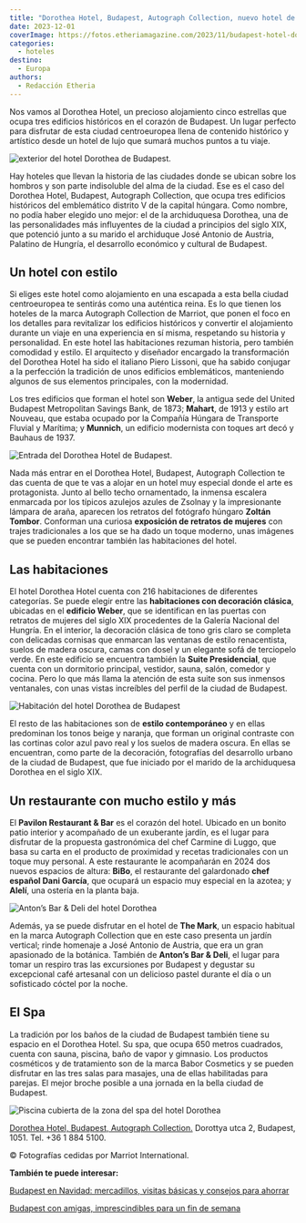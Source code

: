 ```yaml
---
title: "Dorothea Hotel, Budapest, Autograph Collection, nuevo hotel de lujo en la capital húngara"
date: 2023-12-01
coverImage: https://fotos.etheriamagazine.com/2023/11/budapest-hotel-dorothea-hall.jpg
categories: 
  - hoteles
destino: 
  - Europa
authors: 
  - Redacción Etheria
---
```


Nos vamos al Dorothea Hotel, un precioso alojamiento cinco estrellas que ocupa tres 
edificios históricos en el corazón de Budapest. Un lugar perfecto para disfrutar de esta 
ciudad centroeuropea llena de contenido histórico y artístico desde un hotel de lujo que 
sumará muchos puntos a tu viaje. 

![exterior del hotel Dorothea de Budapest.](https://fotos.etheriamagazine.com/2023/11/budapest-dorothea-hotel-exterior.jpg "Dorothea Hotel, Budapest, Autograph Collection.")

Hay hoteles que llevan la historia de las ciudades donde se ubican sobre los hombros y 
son parte indisoluble del alma de la ciudad. Ese es el caso del Dorothea Hotel, 
Budapest, Autograph Collection, que ocupa tres edificios históricos del emblemático 
distrito V de la capital húngara. Como nombre, no podía haber elegido uno mejor: el de 
la archiduquesa Dorothea, una de las personalidades más influyentes de la ciudad a 
principios del siglo XIX, que potenció junto a su marido el archiduque José Antonio de 
Austria, Palatino de Hungría, el desarrollo económico y cultural de Budapest. 

## Un hotel con estilo

Si eliges este hotel como alojamiento en una escapada a esta bella ciudad centroeuropea 
te sentirás como una auténtica reina. Es lo que tienen los hoteles de la marca Autograph 
Collection de Marriot, que ponen el foco en los detalles para revitalizar los edificios 
históricos y convertir el alojamiento durante un viaje en una experiencia en sí misma, 
respetando su historia y personalidad. En este hotel las habitaciones rezuman historia, 
pero también comodidad y estilo. El arquitecto y diseñador encargado la transformación 
del Dorothea Hotel ha sido el italiano Piero Lissoni, que ha sabido conjugar a la 
perfección la tradición de unos edificios emblemáticos, manteniendo algunos de sus 
elementos principales, con la modernidad. 

Los tres edificios que forman el hotel son **Weber**, la antigua sede del United 
Budapest Metropolitan Savings Bank, de 1873; **Mahart**, de 1913 y estilo art Nouveau, 
que estaba ocupado por la Compañía Húngara de Transporte Fluvial y Marítima; y 
**Munnich**, un edificio modernista con toques art decó y Bauhaus de 1937. 

![Entrada del Dorothea Hotel de Budapest.](https://fotos.etheriamagazine.com/2023/11/budapest-hotel-dorothea-hall.jpg "Entrada del Dorothea Hotel de Budapest.")

Nada más entrar en el Dorothea Hotel, Budapest, Autograph Collection te das cuenta de 
que te vas a alojar en un hotel muy especial donde el arte es protagonista. Junto al 
bello techo ornamentado, la inmensa escalera enmarcada por los típicos azulejos azules 
de Zsolnay y la impresionante lámpara de araña, aparecen los retratos del fotógrafo 
húngaro **Zoltán Tombor**. Conforman una curiosa **exposición de retratos de mujeres** 
con trajes tradicionales a los que se ha dado un toque moderno, unas imágenes que se 
pueden encontrar también las habitaciones del hotel. 

## Las habitaciones

El hotel Dorothea Hotel cuenta con 216 habitaciones de diferentes categorías. Se puede 
elegir entre las **habitaciones con decoración clásica**, ubicadas en el **edificio 
Weber**, que se identifican en las puertas con retratos de mujeres del siglo XIX 
procedentes de la Galería Nacional del Hungría. En el interior, la decoración clásica de 
tono gris claro se completa con delicadas cornisas que enmarcan las ventanas de estilo 
renacentista, suelos de madera oscura, camas con dosel y un elegante sofá de terciopelo 
verde. En este edificio se encuentra también la **Suite Presidencial**, que cuenta con 
un dormitorio principal, vestidor, sauna, salón, comedor y cocina. Pero lo que más llama 
la atención de esta suite son sus inmensos ventanales, con unas vistas increíbles del 
perfil de la ciudad de Budapest. 

![Habitación del hotel Dorothea de Budapest](https://fotos.etheriamagazine.com/2023/11/budapest-dorothea-habitacion.jpg "Habitación del hotel Dorothea.")

El resto de las habitaciones son de **estilo contemporáneo** y en ellas predominan los 
tonos beige y naranja, que forman un original contraste con las cortinas color azul pavo 
real y los suelos de madera oscura. En ellas se encuentran, como parte de la decoración, 
fotografías del desarrollo urbano de la ciudad de Budapest, que fue iniciado por el 
marido de la archiduquesa Dorothea en el siglo XIX. 

## Un restaurante con mucho estilo y más

El **Pavilon Restaurant & Bar** es el corazón del hotel. Ubicado en un bonito patio 
interior y acompañado de un exuberante jardín, es el lugar para disfrutar de la 
propuesta gastronómica del chef Carmine di Luggo, que basa su carta en el producto de 
proximidad y recetas tradicionales con un toque muy personal. A este restaurante le 
acompañarán en 2024 dos nuevos espacios de altura: **BiBo**, el restaurante del 
galardonado **chef español Dani García**, que ocupará un espacio muy especial en la 
azotea; y **Alelí**, una ostería en la planta baja. 

![Anton’s Bar & Deli del hotel Dorothea](https://fotos.etheriamagazine.com/2023/11/budapest-dorothea-Anton-Bar.jpg "Anton’s Bar & Deli.")

Además, ya se puede disfrutar en el hotel de **The Mark**, un espacio habitual en la 
marca Autograph Collection que en este caso presenta un jardín vertical; rinde homenaje 
a José Antonio de Austria, que era un gran apasionado de la botánica. También de 
**Anton’s Bar & Deli**, el lugar para tomar un respiro tras las excursiones por Budapest 
y degustar su excepcional café artesanal con un delicioso pastel durante el día o un 
sofisticado cóctel por la noche. 

## El Spa

La tradición por los baños de la ciudad de Budapest también tiene su espacio en el 
Dorothea Hotel. Su spa, que ocupa 650 metros cuadrados, cuenta con sauna, piscina, baño 
de vapor y gimnasio. Los productos cosméticos y de tratamiento son de la marca Babor 
Cosmetics y se pueden disfrutar en las tres salas para masajes, una de ellas habilitadas 
para parejas. El mejor broche posible a una jornada en la bella ciudad de Budapest. 

![Piscina cubierta de la zona del spa del hotel Dorothea](https://fotos.etheriamagazine.com/2023/11/budapest-hotel-dorothea-spa-piscina.jpg "Piscina cubierta de la zona del spa.")

[Dorothea Hotel, Budapest, Autograph 
Collection.](https://www.marriott.com/en-us/hotels/budkc-dorothea-hotel-budapest-autograph-collection/overview/) 
Dorottya utca 2, Budapest, 1051. Tel. +36 1 884 5100. 

© Fotografías cedidas por Marriot International. 

**También te puede interesar:** 

[Budapest en Navidad: mercadillos, visitas básicas y consejos para 
ahorrar](https://etheriamagazine.com/2021/12/13/mercadillos-de-navidad-en-budapest/) 

[Budapest con amigas, imprescindibles para un fin de 
semana](https://etheriamagazine.com/2019/10/25/que-ver-viaje-amigas-budapest-en-3-dias/)
